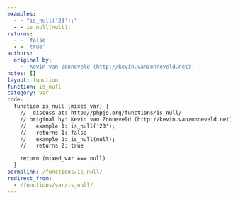 ```yaml
---
examples:
  - - "is_null('23');"
  - - is_null(null);
returns:
  - - 'false'
  - - 'true'
authors:
  original by:
    - 'Kevin van Zonneveld (http://kevin.vanzonneveld.net)'
notes: []
layout: function
function: is_null
category: var
code: |
  function is_null (mixed_var) {
    //  discuss at: http://phpjs.org/functions/is_null/
    // original by: Kevin van Zonneveld (http://kevin.vanzonneveld.net)
    //   example 1: is_null('23');
    //   returns 1: false
    //   example 2: is_null(null);
    //   returns 2: true

    return (mixed_var === null)
  }
permalink: /functions/is_null/
redirect_from:
  - /functions/var/is_null/
---
```


<!-- WARNING! This file is auto generated by `npm run web:inject`, do not edit by hand -->
